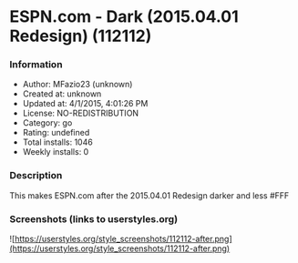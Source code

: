 # ESPN.com - Dark (2015.04.01 Redesign) (112112)

### Information
- Author: MFazio23 (unknown)
- Created at: unknown
- Updated at: 4/1/2015, 4:01:26 PM
- License: NO-REDISTRIBUTION
- Category: go
- Rating: undefined
- Total installs: 1046
- Weekly installs: 0


### Description
This makes ESPN.com after the 2015.04.01 Redesign darker and less #FFF


### Screenshots (links to userstyles.org)
![https://userstyles.org/style_screenshots/112112-after.png](https://userstyles.org/style_screenshots/112112-after.png)


